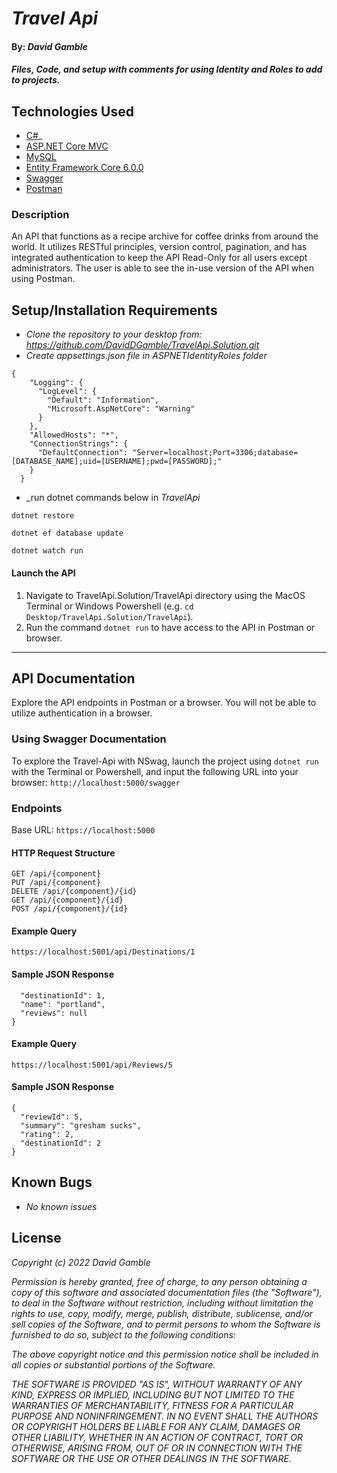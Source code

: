 # _Travel Api_

#### By: _**David Gamble**_

#### _Files, Code, and setup with comments for using Identity and Roles to add to projects._

## Technologies Used



* [C#](https://docs.microsoft.com/en-us/dotnet/csharp/)_
* [ASP.NET Core MVC](https://docs.microsoft.com/en-us/aspnet/core/mvc/overview?view=aspnetcore-3.1)
* [MySQL](https://dev.mysql.com/)
* [Entity Framework Core 6.0.0](https://docs.microsoft.com/en-us/ef/core/)
* [Swagger](https://docs.microsoft.com/en-us/aspnet/core/tutorials/getting-started-with-nswag?view=aspnetcore-3.1&tabs=visual-studio)
* [Postman](postman.com)


### Description
An API that functions as a recipe archive for coffee drinks from around the world. It utilizes RESTful principles, version control, pagination, and has integrated authentication to keep the API Read-Only for all users except administrators. The user is able to see the in-use version of the API when using Postman.

## Setup/Installation Requirements

* _Clone the repository to your desktop from: https://github.com/DavidDGamble/TravelApi.Solution.git_
* _Create appsettings.json file in ASPNETIdentityRoles folder_

```
{
    "Logging": {
      "LogLevel": {
        "Default": "Information",
        "Microsoft.AspNetCore": "Warning"
      }
    },
    "AllowedHosts": "*",
    "ConnectionStrings": {
      "DefaultConnection": "Server=localhost;Port=3306;database=[DATABASE_NAME];uid=[USERNAME];pwd=[PASSWORD];"
    }
  }

```
* _run dotnet commands below in _TravelApi_
```
dotnet restore
```
```
dotnet ef database update
```
```
dotnet watch run
```
 #### Launch the API
  1) Navigate to TravelApi.Solution/TravelApi directory using the MacOS Terminal or Windows Powershell (e.g. `cd Desktop/TravelApi.Solution/TravelApi`).
  2) Run the command `dotnet run` to have access to the API in Postman or browser.

------------------------------

## API Documentation
Explore the API endpoints in Postman or a browser. You will not be able to utilize authentication in a browser.

### Using Swagger Documentation 
To explore the Travel-Api with NSwag, launch the project using `dotnet run` with the Terminal or Powershell, and input the following URL into your browser: `http://localhost:5000/swagger`

### Endpoints
Base URL: `https://localhost:5000`

#### HTTP Request Structure
```
GET /api/{component}
PUT /api/{component}
DELETE /api/{component}/{id}
GET /api/{component}/{id}
POST /api/{component}/{id}
```

#### Example Query

```
https://localhost:5001/api/Destinations/1

```

#### Sample JSON Response
``` {
  "destinationId": 1,
  "name": "portland",
  "reviews": null
} 
```

#### Example Query

```
https://localhost:5001/api/Reviews/5

```
#### Sample JSON Response
``` 
{
  "reviewId": 5,
  "summary": "gresham sucks",
  "rating": 2,
  "destinationId": 2
}
```

## Known Bugs

* _No known issues_

## License

_Copyright (c) 2022 David Gamble_

_Permission is hereby granted, free of charge, to any person obtaining a copy of this software and associated documentation files (the "Software"), to deal in the Software without restriction, including without limitation the rights to use, copy, modify, merge, publish, distribute, sublicense, and/or sell copies of the Software, and to permit persons to whom the Software is furnished to do so, subject to the following conditions:_

_The above copyright notice and this permission notice shall be included in all copies or substantial portions of the Software._

_THE SOFTWARE IS PROVIDED "AS IS", WITHOUT WARRANTY OF ANY KIND, EXPRESS OR IMPLIED, INCLUDING BUT NOT LIMITED TO THE WARRANTIES OF MERCHANTABILITY, FITNESS FOR A PARTICULAR PURPOSE AND NONINFRINGEMENT. IN NO EVENT SHALL THE AUTHORS OR COPYRIGHT HOLDERS BE LIABLE FOR ANY CLAIM, DAMAGES OR OTHER LIABILITY, WHETHER IN AN ACTION OF CONTRACT, TORT OR OTHERWISE, ARISING FROM, OUT OF OR IN CONNECTION WITH THE SOFTWARE OR THE USE OR OTHER DEALINGS IN THE SOFTWARE._
